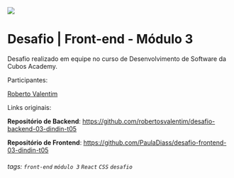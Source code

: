 ![](https://i.imgur.com/xG74tOh.png)

# Desafio | Front-end - Módulo 3

Desafio realizado em equipe no curso de Desenvolvimento de Software da Cubos Academy.


Participantes:

[Roberto Valentim](https://github.com/robertosvalentim)

Links originais:

**Repositório de Backend**: https://github.com/robertosvalentim/desafio-backend-03-dindin-t05

**Repositório de Frontend**: https://github.com/PaulaDiass/desafio-frontend-03-dindin-t05

###### tags: `front-end` `módulo 3` `React` `CSS` `desafio`
